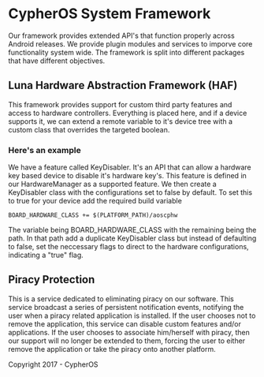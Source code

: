 # CypherOS System Framework

Our framework provides extended API's that function properly across Android releases. We provide plugin modules and services to imporve core functionality system wide. The framework is split into
different packages that have different objectives.

##  Luna Hardware Abstraction Framework (HAF)

This framework provides support for custom third party features and access to hardware controllers. Everything is placed here, and if a device supports it, we can extend a remote variable to it's
device tree with a custom class that overrides the targeted boolean.

### Here's an example

We have a feature called KeyDisabler. It's an API that can allow a hardware key based device to disable it's hardware key's. This feature is defined in our HardwareManager as a supported feature.
We then create a KeyDisabler class with the configurations set to false by default. To set this to true for your device add the required build variable

```BOARD_HARDWARE_CLASS += $(PLATFORM_PATH)/aoscphw```

The variable being BOARD_HARDWARE_CLASS with the remaining being the path. In that path add a duplicate KeyDisabler class but instead of defaulting to false, set the neccessary flags to direct to
the hardware configurations, indicating a "true" flag. 

## Piracy Protection

This is a service dedicated to eliminating piracy on our software. This service broadcast a series of persistent notification events, notifying the user when a piracy related application is installed.
If the user chooses not to remove the application, this service can disable custom features and/or applications. If the user chooses to associate him/herself with piracy, then our support will no longer
be extended to them, forcing the user to either remove the application or take the piracy onto another platform.


Copyright 2017 - CypherOS